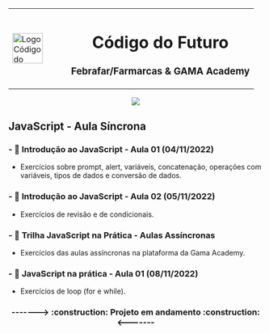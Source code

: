 <table align="center">
<td width=100px style="border:none"><img src="https://codigodofuturo.corporate.gama.academy/wp-content/uploads/sites/41/2022/08/codigo-do-futuro-Favicon-150x150.png" alt="Logo Código do Futuro" width="60" height="60">
</td>
<td border: none><h1 align="center">Código do Futuro</h1><h3>Febrafar/Farmarcas & GAMA Academy</h3>
</td>
</table>
<p align="center"><img src="http://img.shields.io/static/v1?label=STATUS&message=EM%20ANDAMENTO&color=GREEN&style=for-the-badge"/></p>

## JavaScript - Aula Síncrona

### - 📁 Introdução ao JavaScript - Aula 01 (04/11/2022)
* Exercícios sobre prompt, alert, variáveis, concatenação, operações com variáveis, tipos de dados e conversão de dados.

### - 📁 Introdução ao JavaScript - Aula 02 (05/11/2022)
* Exercícios de revisão e de condicionais.

### - 📁 Trilha JavaScript na Prática - Aulas Assíncronas
* Exercícios das aulas assíncronas na plataforma da Gama Academy.

### - 📁 JavaScript na prática - Aula 01 (08/11/2022)
* Exercícios de loop (for e while).

<h3 align="center"> -------> :construction: Projeto em andamento :construction: <------- </h3>
